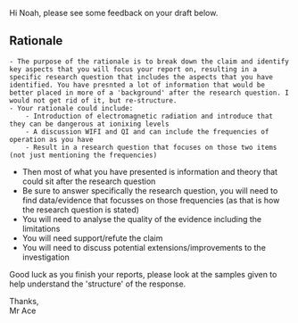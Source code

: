 Hi Noah, please see some feedback on your draft below.
## Rationale
    - The purpose of the rationale is to break down the claim and identify key aspects that you will focus your report on, resulting in a specific research question that includes the aspects that you have identified. You have presnted a lot of information that would be better placed in more of a 'background' after the research question. I would not get rid of it, but re-structure.
    - Your rationale could include:
        - Introduction of electromagnetic radiation and introduce that they can be dangerous at ionixing levels
        - A discussion WIFI and QI and can include the frequencies of operation as you have
        - Result in a research question that focuses on those two items (not just mentioning the frequencies)
- Then most of what you have presented is information and theory that could sit after the research question
- Be sure to answer specifically the research question, you will need to find data/evidence that focusses on those frequencies (as that is how the research question is stated)
- You will need to analyse the quality of the evidence including the limitations
- You will need support/refute the claim
- You will need to discuss potential extensions/improvements to the investigation

  
Good luck as you finish your reports, please look at the samples given to help understand the 'structure' of the response.  
  
Thanks,  
Mr Ace